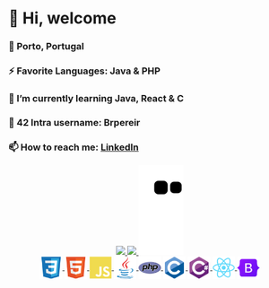 # 👋 Hi, welcome
### 🏡 Porto, Portugal
### ⚡ Favorite Languages: Java & PHP
### 🌱 I’m currently learning Java, React & C
### 📝 42 Intra username: Brpereir
### 📫 How to reach me: <a href="https://github.com/bruno1013">LinkedIn</a>



<div align="center">
  <a href="https://github.com/bruno1013">
  <img height="160em" src="https://github-readme-stats.vercel.app/api?username=brpereiraa&show_icons=true&theme=radical&include_all_commits=true&count_private=true"/>
  <img height="160em" src="https://github-readme-stats.vercel.app/api/top-langs/?username=brpereiraa&layout=compact&langs_count=7&theme=radical"/>
  <img height="160em" src="https://github.com/brpereiraa/brpereiraa/blob/output/github-contribution-grid-snake.svg"/>    
</div>

<div align="center">
  <img align="center" alt="CSS" height="40" width="40" src="https://raw.githubusercontent.com/devicons/devicon/master/icons/css3/css3-original.svg" />
  <img align="center" alt="HTML5" height="40" width="40" src="https://raw.githubusercontent.com/devicons/devicon/master/icons/html5/html5-original.svg" />
  <img align="center" alt="JS" height="40" width="40" src="https://raw.githubusercontent.com/devicons/devicon/master/icons/javascript/javascript-plain.svg" />
  <img align="center" alt="Elixir" height="40" width="40" src="https://raw.githubusercontent.com/devicons/devicon/master/icons/java/java-original.svg" />
  <img align="center" alt="Figma" height="40" width="40" src="https://raw.githubusercontent.com/devicons/devicon/master/icons/php/php-original.svg" />
  <img align="center" alt="C" height="40" width="40" src="https://raw.githubusercontent.com/devicons/devicon/master/icons/c/c-original.svg" />
  <img align="center" alt="C#" height="40" width="40" src="https://raw.githubusercontent.com/devicons/devicon/master/icons/csharp/csharp-original.svg" />
  <img align="center" alt="React" height="40" width="40" src="https://raw.githubusercontent.com/devicons/devicon/master/icons/react/react-original.svg" />
  <img align="center" alt="React" height="40" width="40" src="https://raw.githubusercontent.com/devicons/devicon/master/icons/bootstrap/bootstrap-original.svg" />
</div>

<!---
Bruno1013/Bruno1013 is a ✨ special ✨ repository because its `README.md` (this file) appears on your GitHub profile.
You can click the Preview link to take a look at your changes.
--->
